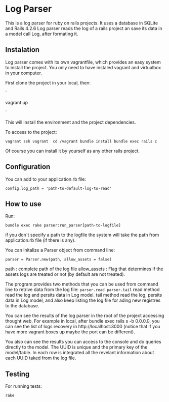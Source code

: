 # Log Parser

This is a log parser for ruby on rails  projects. It uses a database in SQLite and Rails 4.2.6 
 Log parser reads the log of a rails project an save its data in a model call Log, after formating it. 

##   Instalation

Log parser comes with its own vagrantfile, which provides an easy system to install the project. You only need to have instaled vagrant and virtualbox in your computer.

First clone the project in your local, then:

`

vagrant up

`

This will install the environment and the project dependencies.

To access to the project:

`
vagrant ssh
vagrant 
cd /vagrant
bundle install
bundle exec rails c
`

Of course you can install it by yourself as any other rails project.

## Configuration

You can add to your application.rb file:

`config.log_path = 'path-to-default-log-to-read'`


## How to use

Run:

`bundle exec rake parser:run_parser[path-to-logfile]`

if you don´t specify a path to the logfile the system will take the path from application.rb file (if there is any).

You can initalize a Parser object from command line:

`parser = Parser.new(path, allow_assets = false)`

path : complete path of the log file
allow_assets : Flag that determines if the assets logs are treated or not (by default are not treated).


The program provides two methods that you can be used from command line to retrive data from the log file:
`
parser.read
parser.tail
`
read method read the log and persits data in Log model.
tail method read the log, persits data in Log model, and also keep listing the log file for ading new registres to the database.

You can see the results of the log parser in the root of the project accessing thought web. For example in local, after bundle exec rails s -b 0.0.0.0, you can see the list of logs recovery in http://localhost:3000 (notice that if you have more vagrant boxes up maybe the port can be different).

You also can see the results you can access to the console and do queries directly to the model. The UUID is unique and the primary key of the model/table. In each row is integrated all the revelant information about each UUID taked from the log file. 

## Testing

For running tests:

`rake`
